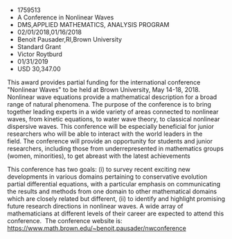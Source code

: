 
* 1759513
* A Conference in Nonlinear Waves
* DMS,APPLIED MATHEMATICS, ANALYSIS PROGRAM
* 02/01/2018,01/16/2018
* Benoit Pausader,RI,Brown University
* Standard Grant
* Victor Roytburd
* 01/31/2019
* USD 30,347.00

This award provides partial funding for the international conference "Nonlinear
Waves" to be held at Brown University, May 14-18, 2018. Nonlinear wave equations
provide a mathematical description for a broad range of natural phenomena. The
purpose of the conference is to bring together leading experts in a wide variety
of areas connected to nonlinear waves, from kinetic equations, to water wave
theory, to classical nonlinear dispersive waves. This conference will be
especially beneficial for junior researchers who will be able to interact with
the world leaders in the field. The conference will provide an opportunity for
students and junior researchers, including those from underrepresented in
mathematics groups (women, minorities), to get abreast with the latest
achievements

This conference has two goals: (i) to survey recent exciting new developments in
various domains pertaining to conservative evolution partial differential
equations, with a particular emphasis on communicating the results and methods
from one domain to other mathematical domains which are closely related but
different, (ii) to identify and highlight promising future research directions
in nonlinear waves. A wide array of mathematicians at different levels of their
career are expected to attend this conference.  The conference website is:
https://www.math.brown.edu/~benoit.pausader/nwconference
